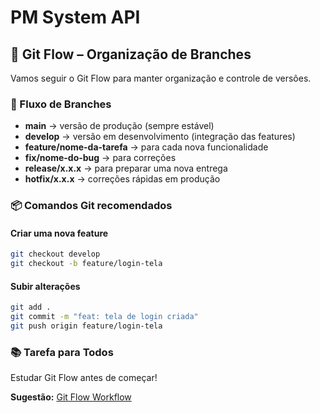# PM System API

## 🔄 Git Flow – Organização de Branches

Vamos seguir o Git Flow para manter organização e controle de versões.

### 📌 Fluxo de Branches

- **main** → versão de produção (sempre estável)
- **develop** → versão em desenvolvimento (integração das features)
- **feature/nome-da-tarefa** → para cada nova funcionalidade
- **fix/nome-do-bug** → para correções
- **release/x.x.x** → para preparar uma nova entrega
- **hotfix/x.x.x** → correções rápidas em produção

### 📦 Comandos Git recomendados

#### Criar uma nova feature
```bash
git checkout develop
git checkout -b feature/login-tela
```

#### Subir alterações
```bash
git add .
git commit -m "feat: tela de login criada"
git push origin feature/login-tela
```

### 📚 Tarefa para Todos

Estudar Git Flow antes de começar!

**Sugestão:** [Git Flow Workflow](https://www.atlassian.com/br/git/tutorials/comparing-workflows/gitflow-workflow)
